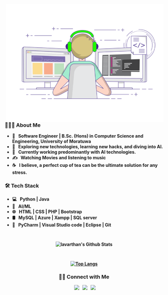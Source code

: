<img align="right" alt="GIF" src="https://raw.githubusercontent.com/devSouvik/devSouvik/master/gif3.gif" width="500"/>

<h3><b> 👨🏻‍💻 About Me <b></h3>

- 🔭 &nbsp; Software Engineer | B.Sc. (Hons) in Computer Science and Engineering, University of Moratuwa
- 🤔 &nbsp; Exploring new technologies, learning new hacks, and diving into AI.
- 🤖 &nbsp; Currently working predominantly with AI technologies.
- ✍️ &nbsp; Watching Movies and listening to music
- ☕ &nbsp; I believe, a perfect cup of tea can be the ultimate solution for any stress.

<h3>🛠 Tech Stack</h3>

- 💻 &nbsp; Python | Java
- 🤖 &nbsp; AI/ML
- 🌐 &nbsp; HTML | CSS | PHP | Bootstrap
- 🛢 &nbsp; MySQL | Azure | Xampp | SQL server
- 🔧 &nbsp; PyCharm | Visual Studio code | Eclipse | Git

<br>

<p align="center">
  <img src="https://github-readme-stats.vercel.app/api?username=lavarthan&include_all_commits=true&count_private=true&show_icons=true&line_height=20&title_color=7A7ADB&icon_color=2234AE&text_color=D3D3D3&bg_color=0,000000,130F40" alt="lavarthan's Github Stats">
</p>

<br/>

<p align="center">
  <a href="https://github.com/lavarthan97/github-readme-stats">
    <img src="https://github-readme-stats.vercel.app/api/top-langs/?username=lavarthan&layout=compact&text_color=daf7dc&bg_color=151515" alt="Top Langs">
  </a>
</p>

<h3 align="center"> 🤝🏻 Connect with Me </h3>

<p align="center">
&nbsp; <a href="https://www.instagram.com/lavarthan/" target="_blank" rel="noopener noreferrer"><img src="https://img.icons8.com/plasticine/100/000000/instagram-new.png" width="50" /></a>  
&nbsp; <a href="https://www.linkedin.com/in/lavarthan-selvaratnam/" target="_blank" rel="noopener noreferrer"><img src="https://img.icons8.com/plasticine/100/000000/linkedin.png" width="50" /></a>
&nbsp; <a href="mailto:lavarthan97@gmail.com" target="_blank" rel="noopener noreferrer"><img src="https://img.icons8.com/plasticine/100/000000/gmail.png"  width="50" /></a>
</p>
